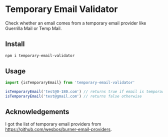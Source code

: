 # Temporary Email Validator

Check whether an email comes from a temporary email provider like Guerrilla Mail or Temp Mail.

## Install

```bash
npm i temporary-email-validator
```

## Usage

```ts
import {isTemporaryEmail} from 'temporary-email-validator'

isTemporaryEmail('test@0-180.com') // returns true if email is temporary
isTemporaryEmail('test@gmail.com') // returns false otherwise
```

## Acknowledgements
I got the list of temporary email providers from https://github.com/wesbos/burner-email-providers.
